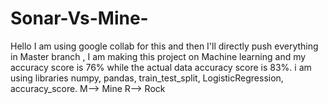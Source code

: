 # Sonar-Vs-Mine-
Hello I am using google collab for this and then I'll directly push everything in Master branch ,
I am making this project on Machine learning and my accuracy score is 76% while the actual data accuracy score is 83%.
i am using libraries numpy, pandas, train_test_split, LogisticRegression, accuracy_score.
M--> Mine 
R--> Rock
